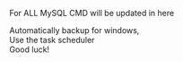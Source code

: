 For ALL MySQL CMD will be updated in here
<br/>
<div>
Automatically backup for windows,
<br/>
Use the task scheduler
<br/>
Good luck!
<div/>
